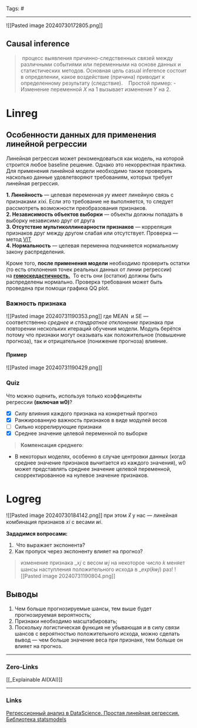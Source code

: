 Tags: #
____

![[Pasted image 20240730172805.png]]
## **Causal inference**
> процесс выявления причинно-следственных связей между различными событиями или переменными на основе данных и статистических методов. Основная цель casual inference состоит в определении, какое воздействие (причина) приводит к определенному результату (следствие). 
> 
	Простой пример:
	- Изменение переменной 𝑋 на 1 вызывает изменение 𝑌 на 2.

# Linreg
## **Особенности данных для применения линейной регрессии**
Линейная регрессия может рекомендоваться как модель, на которой строится любое baseline решение. Однако это некорректная практика. Для применения линейной модели необходимо также проверить насколько данные удовлетворяют требованиям, которых требует линейная регрессия.   
  
**1. Линейность** — целевая переменная 𝑦y имеет линейную связь c признаками 𝑥𝑖xi​. Если это требование не выполняется, то следует рассмотреть возможности преобразования признаков.  
**2. Независимость объектов выборки** — объекты должны попадать в выборку независимо друг от друга  
**3. Отсутствие мультиколлинеарности признаков** — корреляция признаков друг между другом слабая или отсутствует. Проверка — метод [VIT](https://www.statsmodels.org/stable/generated/statsmodels.stats.outliers_influence.variance_inflation_factor.html?ref=codecamp.ru)  
**4. Нормальность** — целевая переменна подчиняется нормальному закону распределения.

Кроме того, **после применения модели** необходимо проверить остатки (то есть отклонения точек реальных данных от линии регрессии) на [**гомоскедастичность.**](https://wiki.loginom.ru/articles/homoscedastic-regression.html)  То есть они (остатки) должны быть распределены нормально. Проверка требования может быть проведена при помощи графика QQ plot.

### Важность признака
![[Pasted image 20240731190353.png]]
где MEAN  и SE — соответственно _среднее_ и _стандратное отклонение_ признака при повторении нескольких итераций обучения модели. Модуль берётся потому что признаки могут оказывать как положительное (повышение прогноза), так и отрицательное (понижение прогноза) влияние.
#### Пример
![[Pasted image 20240731190429.png]]
### Quiz
Что можно оценить, используя только коэффициенты регрессии **(включая w0​)**?
  
- [x] Силу влияния каждого признака на конкретный прогноз
- [x] Ранжированную важность признаков в виде модулей весов
- [ ] Сильно коррелирующие признаки
- [x] Среднее значение целевой переменной по выборке
>	**Компенсация среднего**:
- В некоторых моделях, особенно в случае центровки данных (когда среднее значение признаков вычитается из каждого значения), w0​ может представлять среднее значение целевой переменной, скорректированное на нулевое значение признаков.

# Logreg
![[Pasted image 20240730184142.png]]
при этом 𝑥⃗ у нас — линейная комбинация признаков 𝑥𝑖​ c весами 𝑤𝑖​.

**Зададимся вопросами:**

1.  Что выражает экспонента? 
2. Как пропуск через экспоненту влияет на прогноз?

> изменение признака _𝑥𝑗 с весом 𝑤𝑗 на некоторое число 𝑘 меняет шансы наступления положительного исхода в _𝑒𝑥𝑝(𝑘𝑤𝑗) раз!
> ![[Pasted image 20240731190804.png]]
## Выводы 
1. Чем больше прогнозируемые шансы, тем выше будет прогнозируемая вероятность;  
2. Признаки необходимо масштабировать;  
3. Поскольку логистическая функция не убывающая и в силу связи шансов с вероятностью положительного исхода, можно сделать вывод — чем больше значение веса при признаке, тем больше он влияет на прогноз.


____
### Zero-Links
[[_Explainable AI(XAI)]]

____
### Links
[Регрессионный анализ в DataScience. Простая линейная регрессия. Библиотека statsmodels](https://habr.com/ru/articles/690414/)
